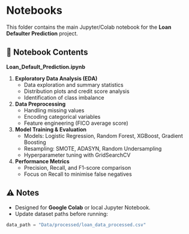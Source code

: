 # Notebooks

This folder contains the main Jupyter/Colab notebook for the **Loan Defaulter Prediction** project.

## 📂 Notebook Contents
**Loan_Default_Prediction.ipynb**
1. **Exploratory Data Analysis (EDA)**
   - Data exploration and summary statistics
   - Distribution plots and credit score analysis
   - Identification of class imbalance
2. **Data Preprocessing**
   - Handling missing values
   - Encoding categorical variables
   - Feature engineering (FICO average score)
3. **Model Training & Evaluation**
   - Models: Logistic Regression, Random Forest, XGBoost, Gradient Boosting
   - Resampling: SMOTE, ADASYN, Random Undersampling
   - Hyperparameter tuning with GridSearchCV
4. **Performance Metrics**
   - Precision, Recall, and F1-score comparison
   - Focus on Recall to minimise false negatives

## ⚠️ Notes
- Designed for **Google Colab** or local Jupyter Notebook.
- Update dataset paths before running:
```python
data_path = "Data/processed/loan_data_processed.csv"
